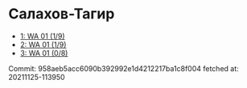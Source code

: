 # Салахов-Тагир
- [1: WA 01 (1/9)](1.md)
- [2: WA 01 (1/9)](2.md)
- [3: WA 01 (0/8)](3.md)

Commit: 958aeb5acc6090b392992e1d4212217ba1c8f004
 fetched at: 20211125-113950

